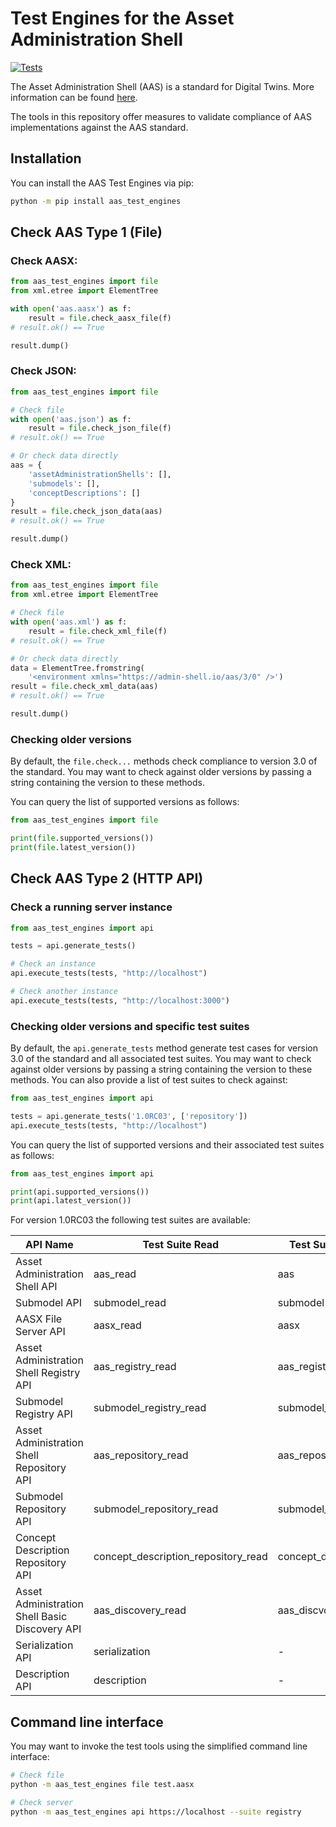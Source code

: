 # Test Engines for the Asset Administration Shell

[![Tests](https://github.com/admin-shell-io/aas-test-engines/actions/workflows/check.yml/badge.svg)](https://github.com/admin-shell-io/aas-test-engines/actions/workflows/check.yml)

The Asset Administration Shell (AAS) is a standard for Digital Twins.
More information can be found [here](https://industrialdigitaltwin.org/content-hub/downloads).

The tools in this repository offer measures to validate compliance of AAS implementations against the AAS standard.

## Installation

You can install the AAS Test Engines via pip:

```sh
python -m pip install aas_test_engines
```

## Check AAS Type 1 (File)

### Check AASX:
```python
from aas_test_engines import file
from xml.etree import ElementTree

with open('aas.aasx') as f:
    result = file.check_aasx_file(f)
# result.ok() == True

result.dump()
```

### Check JSON:

```python
from aas_test_engines import file

# Check file
with open('aas.json') as f:
    result = file.check_json_file(f)
# result.ok() == True

# Or check data directly
aas = {
    'assetAdministrationShells': [],
    'submodels': [],
    'conceptDescriptions': []
}
result = file.check_json_data(aas)
# result.ok() == True

result.dump()
```

### Check XML:
```python
from aas_test_engines import file
from xml.etree import ElementTree

# Check file
with open('aas.xml') as f:
    result = file.check_xml_file(f)
# result.ok() == True

# Or check data directly
data = ElementTree.fromstring(
    '<environment xmlns="https://admin-shell.io/aas/3/0" />')
result = file.check_xml_data(aas)
# result.ok() == True

result.dump()
```

### Checking older versions

By default, the `file.check...` methods check compliance to version 3.0 of the standard.
You may want to check against older versions by passing a string containing the version to these methods.

You can query the list of supported versions as follows:

```python
from aas_test_engines import file

print(file.supported_versions())
print(file.latest_version())
```

## Check AAS Type 2 (HTTP API)

### Check a running server instance

```python
from aas_test_engines import api

tests = api.generate_tests()

# Check an instance
api.execute_tests(tests, "http://localhost")

# Check another instance
api.execute_tests(tests, "http://localhost:3000")
```

### Checking older versions and specific test suites

By default, the `api.generate_tests` method generate test cases for version 3.0 of the standard and all associated test suites.
You may want to check against older versions by passing a string containing the version to these methods.
You can also provide a list of test suites to check against:

```python
from aas_test_engines import api

tests = api.generate_tests('1.0RC03', ['repository'])
api.execute_tests(tests, "http://localhost")
```

You can query the list of supported versions and their associated test suites as follows:

```python
from aas_test_engines import api

print(api.supported_versions())
print(api.latest_version())
```
For version 1.0RC03 the following test suites are available:

| API Name                                       | Test Suite Read                     | Test Suite Read and Write      |
| ---------------------------------------------- | ----------------------------------- | ------------------------------ |
| Asset Administration Shell API                 | aas_read                            | aas                            |
| Submodel API                                   | submodel_read                       | submodel                       |
| AASX File Server API                           | aasx_read                           | aasx                           |
| Asset Administration Shell Registry API        | aas_registry_read                   | aas_registry                   |
| Submodel Registry API                          | submodel_registry_read              | submodel_registry              |
| Asset Administration Shell Repository API      | aas_repository_read                 | aas_repository                 |
| Submodel Repository API                        | submodel_repository_read            | submodel_repository            |
| Concept Description Repository API             | concept_description_repository_read | concept_description_repository |
| Asset Administration Shell Basic Discovery API | aas_discovery_read                  | aas_discvoery                  |
| Serialization API                              | serialization                       | -                              |
| Description API                                | description                         | -                              |

## Command line interface

You may want to invoke the test tools using the simplified command line interface:

```sh
# Check file
python -m aas_test_engines file test.aasx

# Check server
python -m aas_test_engines api https://localhost --suite registry
```
